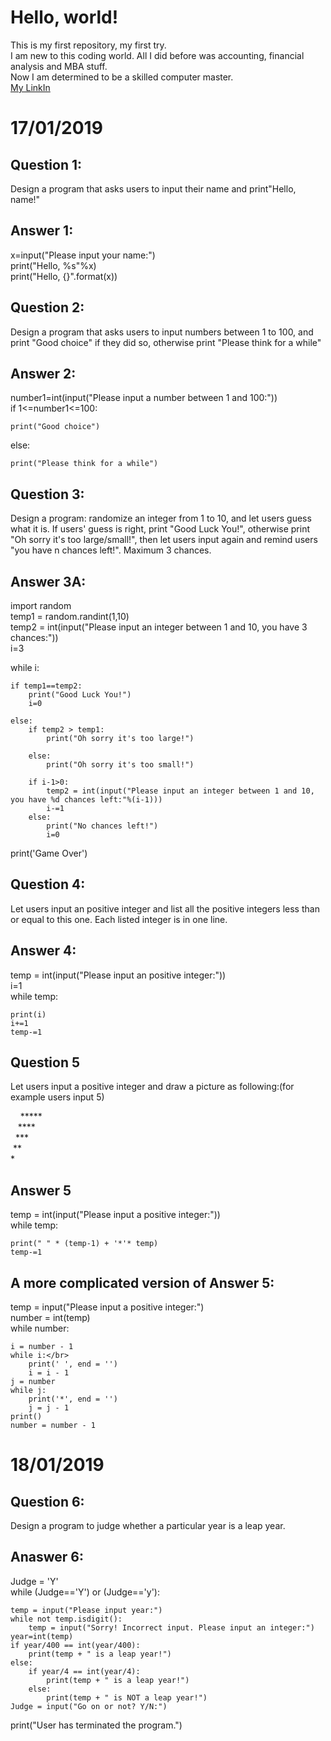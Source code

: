 # Hello, world!<br> 
This is my first repository, my first try.   
I am new to this coding world. All I did before was accounting, financial analysis and MBA stuff.    
Now I am determined to be a skilled computer master.    
[My LinkIn](https://www.linkedin.com/in/jin-zhang-412b8516b/)

# 17/01/2019
## Question 1: 
Design a program that asks users to input their name and print"Hello, name!"
## Answer 1: 
x=input("Please input your name:")   
print("Hello, %s"%x)  
print("Hello, {}".format(x))   

## Question 2: 
Design a program that asks users to input numbers between 1 to 100, and print "Good choice" if they did so, otherwise print "Please think for a while"
## Answer 2: 
number1=int(input("Please input a number between 1 and 100:"))   
if 1<=number1<=100:  

    print("Good choice")    
else: 

    print("Please think for a while")  

## Question 3: 
Design a program: randomize an integer from 1 to 10, and let users guess what it is. If users' guess is right, print "Good Luck You!", otherwise print "Oh sorry it's too large/small!", then let users input again and remind users "you have n chances left!". Maximum 3 chances.
## Answer 3A:
import random   
temp1 = random.randint(1,10)   
temp2 = int(input("Please input an integer between 1 and 10, you have 3 chances:"))     
i=3     

while i:   

    if temp1==temp2:  
        print("Good Luck You!")   
        i=0   

    else:   
        if temp2 > temp1:   
            print("Oh sorry it's too large!")   
           
        else:   
            print("Oh sorry it's too small!")   
   
        if i-1>0:   
            temp2 = int(input("Please input an integer between 1 and 10, you have %d chances left:"%(i-1)))   
            i-=1   
        else:   
            print("No chances left!")   
            i=0   
print('Game Over')   

## Question 4:
Let users input an positive integer and list all the positive integers less than or equal to this one. Each listed integer is in one line.
## Answer 4:
temp = int(input("Please input an positive integer:"))    
i=1    
while temp:

    print(i)    
    i+=1   
    temp-=1   
    
## Question 5
Let users input a positive integer and draw a picture as following:(for example users input 5)
    
&nbsp;&nbsp;&nbsp;&nbsp;*****   
&nbsp;&nbsp;&nbsp;****   
&nbsp;&nbsp;***   
&nbsp;**   
*   
## Answer 5

temp = int(input("Please input a positive integer:"))   
while temp:   
    
    print(" " * (temp-1) + '*'* temp)   
    temp-=1   
## A more complicated version of Answer 5:
temp = input("Please input a positive integer:")   
number = int(temp)   
while number:   
    
    i = number - 1   
    while i:</br>
        print(' ', end = '')   
        i = i - 1   
    j = number   
    while j:   
        print('*', end = '')   
        j = j - 1   
    print()   
    number = number - 1   
# 18/01/2019    
## Question 6:
Design a program to judge whether a particular year is a leap year.
## Anaswer 6:
Judge = 'Y'    
while (Judge=='Y') or (Judge=='y'):   

    temp = input("Please input year:")   
    while not temp.isdigit():   
        temp = input("Sorry! Incorrect input. Please input an integer:")   
    year=int(temp)   
    if year/400 == int(year/400):   
        print(temp + " is a leap year!")   
    else:   
        if year/4 == int(year/4):   
            print(temp + " is a leap year!")   
        else:   
            print(temp + " is NOT a leap year!")   
    Judge = input("Go on or not? Y/N:")   
    
print("User has terminated the program.")   

